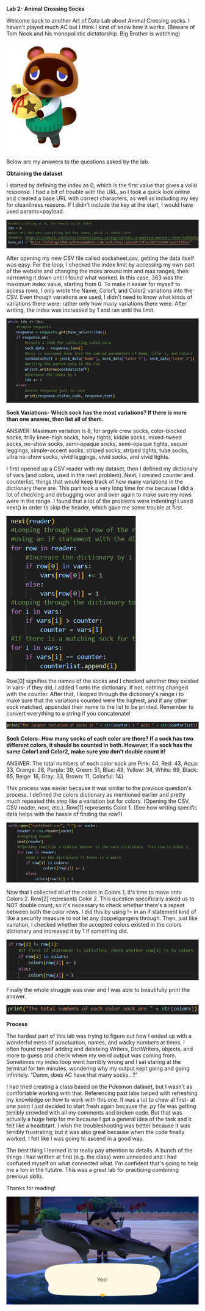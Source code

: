 **Lab 2- Animal Crossing Socks**

Welcome back to another Art of Data Lab about Animal Crossing socks. I haven't played much AC but I think I kind of know how it works. (Beware of Tom Nook and his monopolistic dictatorship. Big Brother is watching)

![Tom](https://github.com/rubberducky3173/site/blob/master/assets/img/tomnook.png?raw=true)

Below are my answers to the questions asked by the lab.

**Obtaining the dataset**

I started by defining the index as 0, which is the first value that gives a valid response. I had a bit of trouble with the URL, so I took a quick look online and created a base URL with correct characters, as well as including my key for cleanliness reasons. If I didn't include the key at the start, I would have used params=payload. 

![Starter](https://github.com/rubberducky3173/site/blob/master/assets/img/starter.PNG?raw=true)

After opening my new CSV file called socksheet.csv, getting the data itself was easy. For the loop, I checked the index limit by accessing my own part of the website and changing the index around min and max ranges, then narrowing it down until I found what worked. In this case, 363 was the maximum index value, starting from 0. To make it easier for myself to access rows, I only wrote the Name, Color1, and Color2 variations into the CSV. Even though variations are used, I didn't need to know what kinds of variations there were; rather only how many variations there were. After writing, the index was increased by 1 and ran until the limit.

![Requests](https://github.com/rubberducky3173/site/blob/master/assets/img/requests.PNG?raw=true)

**Sock Variations- Which sock has the most variations? If there is more than one answer, then list all of them.**

ANSWER: Maximum variation is 8, for argyle crew socks, color-blocked socks, frilly knee-high socks, holey tights, kiddie socks, mixed-tweed socks, no-show socks, semi-opaque socks, semi-opaque tights, sequin leggings, simple-accent socks, striped socks, striped tights, tube socks, ultra no-show socks, vivid leggings, vivid socks, and vivid tights.

I first opened up a CSV reader with my dataset, then I defined my dictionary of vars (and colors, used in the next problem). Next, I created counter and counterlist, things that would keep track of how many variations in the dictionary there are. This part took a very long time for me because I did a lot of checking and debugging over and over again to make sure my rows were in the range. I found that a lot of the problems were indenting! I used next() in order to skip the header, which gave me some trouble at first.

![Counting](https://github.com/rubberducky3173/site/blob/master/assets/img/counting.PNG?raw=true)

Row[0] signifies the names of the socks and I checked whether they existed in vars- if they did, I added 1 onto the dictionary. If not, nothing changed with the counter. After that, I looped through the dictionary's range i to make sure that the variations counted were the highest, and if any other sock matched, appended their name to the list to be printed. Remember to convert everything to a string if you concatenate!

![Printcount](https://github.com/rubberducky3173/site/blob/master/assets/img/printcount.PNG?raw=true)

**Sock Colors- How many socks of each color are there? If a sock has two different colors, it should be counted in both. However, if a sock has the same Color1 and Color2, make sure you don’t double count it!**

ANSWER: The total numbers of each color sock are Pink: 44, Red: 43, Aqua: 33, Orange: 28, Purple: 39, Green: 51, Blue: 48, Yellow: 34, White: 89, Black: 65, Beige: 16, Gray: 33, Brown: 11, Colorful: 14}

This process was easier because it was similar to the previous question's process. I defined the colors dictionary as mentioned earlier and pretty much repeated this step like a variation but for colors. (Opening the CSV, CSV reader, next, etc.). Row[1] represents Color 1. (See how writing specific data helps with the hassle of finding the row?)

![Colors1](https://github.com/rubberducky3173/site/blob/master/assets/img/colors.PNG?raw=true)

Now that I collected all of the colors in Colors 1, it's time to move onto Colors 2. Row[2] represents Color 2. This question specifically asked us to NOT double count, so it's necessary to check whether there's a repeat between both the color rows. I did this by using != in an if statement kind of like a security measure to not let any doppelgangers through. Then, just like variation, I checked whether the accepted colors existed in the colors dictionary and increased it by 1 if something did.

![Colors2](https://github.com/rubberducky3173/site/blob/master/assets/img/colors2.PNG?raw=true)

Finally the whole struggle was over and I was able to beautifully print the answer.

![Printcolors](https://github.com/rubberducky3173/site/blob/master/assets/img/printcolors.PNG?raw=true)


**Process**

The hardest part of this lab was trying to figure out how I ended up with a wonderful mess of punctuation, names, and wacky numbers at times. I often found myself adding and deleteing Writers, DictWriters, objects, and more to guess and check where my weird output was coming from. Sometimes my index loop went horribly wrong and I sat staring at the terminal for ten minutes, wondering why my output kept going and going infinitely. "Damn, does AC have that many socks...?"

I had tried creating a class based on the Pokemon dataset, but I wasn't as comfortable working with that. Referencing past labs helped with refreshing my knowledge on how to work with this one. It was a lot to chew at first- at one point I just decided to start fresh again because the .py file was getting terribly crowded with all my comments and broken code. But that was actually a huge help for me because I got a general idea of the task and it felt like a headstart. I wish the troubleshooting was better because it was terribly frustrating, but it was also great because when the code finally worked, I felt like I was going to ascend in a good way.

The best thing I learned is to really pay attention to details. A bunch of the things I had written at first (e.g. the class) were unneeded and I had confused myself on what connected what. I'm confident that's going to help me a ton in the fututre. This was a great lab for practicing combining previous skills.

Thanks for reading!

![whaleshark](https://github.com/rubberducky3173/site/blob/master/assets/img/whaleshark.jpg?raw=true)
